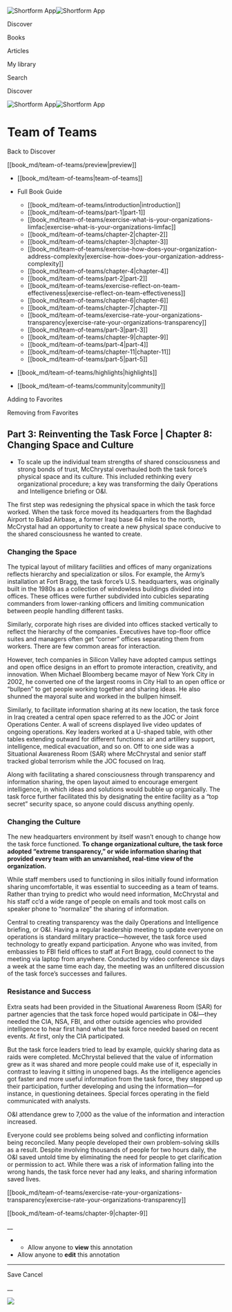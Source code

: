 ![Shortform App](/img/logo.36a2399e.svg)![Shortform App](/img/logo-dark.70c1b072.svg)

Discover

Books

Articles

My library

Search

Discover

![Shortform App](/img/logo.36a2399e.svg)![Shortform App](/img/logo-dark.70c1b072.svg)

# Team of Teams

Back to Discover

[[book_md/team-of-teams/preview|preview]]

  * [[book_md/team-of-teams|team-of-teams]]
  * Full Book Guide

    * [[book_md/team-of-teams/introduction|introduction]]
    * [[book_md/team-of-teams/part-1|part-1]]
    * [[book_md/team-of-teams/exercise-what-is-your-organizations-limfac|exercise-what-is-your-organizations-limfac]]
    * [[book_md/team-of-teams/chapter-2|chapter-2]]
    * [[book_md/team-of-teams/chapter-3|chapter-3]]
    * [[book_md/team-of-teams/exercise-how-does-your-organization-address-complexity|exercise-how-does-your-organization-address-complexity]]
    * [[book_md/team-of-teams/chapter-4|chapter-4]]
    * [[book_md/team-of-teams/part-2|part-2]]
    * [[book_md/team-of-teams/exercise-reflect-on-team-effectiveness|exercise-reflect-on-team-effectiveness]]
    * [[book_md/team-of-teams/chapter-6|chapter-6]]
    * [[book_md/team-of-teams/chapter-7|chapter-7]]
    * [[book_md/team-of-teams/exercise-rate-your-organizations-transparency|exercise-rate-your-organizations-transparency]]
    * [[book_md/team-of-teams/part-3|part-3]]
    * [[book_md/team-of-teams/chapter-9|chapter-9]]
    * [[book_md/team-of-teams/part-4|part-4]]
    * [[book_md/team-of-teams/chapter-11|chapter-11]]
    * [[book_md/team-of-teams/part-5|part-5]]
  * [[book_md/team-of-teams/highlights|highlights]]
  * [[book_md/team-of-teams/community|community]]



Adding to Favorites 

Removing from Favorites 

## Part 3: Reinventing the Task Force | Chapter 8: Changing Space and Culture

  * To scale up the individual team strengths of shared consciousness and strong bonds of trust, McChrystal overhauled both the task force’s physical space and its culture. This included rethinking every organizational procedure; a key was transforming the daily Operations and Intelligence briefing or O&I.



The first step was redesigning the physical space in which the task force worked. When the task force moved its headquarters from the Baghdad Airport to Balad Airbase, a former Iraqi base 64 miles to the north, McCrystal had an opportunity to create a new physical space conducive to the shared consciousness he wanted to create.

### Changing the Space

The typical layout of military facilities and offices of many organizations reflects hierarchy and specialization or silos. For example, the Army’s installation at Fort Bragg, the task force’s U.S. headquarters, was originally built in the 1980s as a collection of windowless buildings divided into offices. These offices were further subdivided into cubicles separating commanders from lower-ranking officers and limiting communication between people handling different tasks.

Similarly, corporate high rises are divided into offices stacked vertically to reflect the hierarchy of the companies. Executives have top-floor office suites and managers often get “corner” offices separating them from workers. There are few common areas for interaction.

However, tech companies in Silicon Valley have adopted campus settings and open office designs in an effort to promote interaction, creativity, and innovation. When Michael Bloomberg became mayor of New York City in 2002, he converted one of the largest rooms in City Hall to an open office or “bullpen” to get people working together and sharing ideas. He also shunned the mayoral suite and worked in the bullpen himself.

Similarly, to facilitate information sharing at its new location, the task force in Iraq created a central open space referred to as the JOC or Joint Operations Center. A wall of screens displayed live video updates of ongoing operations. Key leaders worked at a U-shaped table, with other tables extending outward for different functions: air and artillery support, intelligence, medical evacuation, and so on. Off to one side was a Situational Awareness Room (SAR) where McChrystal and senior staff tracked global terrorism while the JOC focused on Iraq.

Along with facilitating a shared consciousness through transparency and information sharing, the open layout aimed to encourage emergent intelligence, in which ideas and solutions would bubble up organically. The task force further facilitated this by designating the entire facility as a “top secret” security space, so anyone could discuss anything openly.

### Changing the Culture

The new headquarters environment by itself wasn’t enough to change how the task force functioned. **To change organizational culture, the task force adopted “extreme transparency,” or wide information sharing that provided every team with an unvarnished, real-time view of the organization.**

While staff members used to functioning in silos initially found information sharing uncomfortable, it was essential to succeeding as a team of teams. Rather than trying to predict who would need information, McChrystal and his staff cc’d a wide range of people on emails and took most calls on speaker phone to “normalize” the sharing of information.

Central to creating transparency was the daily Operations and Intelligence briefing, or O&I. Having a regular leadership meeting to update everyone on operations is standard military practice—however, the task force used technology to greatly expand participation. Anyone who was invited, from embassies to FBI field offices to staff at Fort Bragg, could connect to the meeting via laptop from anywhere. Conducted by video conference six days a week at the same time each day, the meeting was an unfiltered discussion of the task force’s successes and failures.

### Resistance and Success

Extra seats had been provided in the Situational Awareness Room (SAR) for partner agencies that the task force hoped would participate in O&I—they needed the CIA, NSA, FBI, and other outside agencies who provided intelligence to hear first hand what the task force needed based on recent events. At first, only the CIA participated.

But the task force leaders tried to lead by example, quickly sharing data as raids were completed. McChrystal believed that the value of information grew as it was shared and more people could make use of it, especially in contrast to leaving it sitting in unopened bags. As the intelligence agencies got faster and more useful information from the task force, they stepped up their participation, further developing and using the information—for instance, in questioning detainees. Special forces operating in the field communicated with analysts.

O&I attendance grew to 7,000 as the value of the information and interaction increased.

Everyone could see problems being solved and conflicting information being reconciled. Many people developed their own problem-solving skills as a result. Despite involving thousands of people for two hours daily, the O&I saved untold time by eliminating the need for people to get clarification or permission to act. While there was a risk of information falling into the wrong hands, the task force never had any leaks, and sharing information saved lives.

[[book_md/team-of-teams/exercise-rate-your-organizations-transparency|exercise-rate-your-organizations-transparency]]

[[book_md/team-of-teams/chapter-9|chapter-9]]

__

  *   * Allow anyone to **view** this annotation
  * Allow anyone to **edit** this annotation



* * *

Save Cancel

__




![](https://bat.bing.com/action/0?ti=56018282&Ver=2&mid=5983d66d-6d76-4dc7-965e-ccde79f6f792&sid=f30c5e70639211ee87d33f0876d93783&vid=f30c9700639211eeb3a75d830392c94f&vids=0&msclkid=N&pi=0&lg=en-US&sw=800&sh=600&sc=24&nwd=1&tl=Shortform%20%7C%20Team%20of%20Teams&p=https%3A%2F%2Fwww.shortform.com%2Fapp%2Fbook%2Fteam-of-teams%2Fpart-3&r=&lt=449&evt=pageLoad&sv=1&rn=832095)
